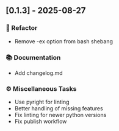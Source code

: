 ## [0.1.3] - 2025-08-27

### 🚜 Refactor

- Remove -ex option from bash shebang

### 📚 Documentation

- Add changelog.md

### ⚙️ Miscellaneous Tasks

- Use pyright for linting
- Better handling of missing features
- Fix linting for newer python versions
- Fix publish workflow
